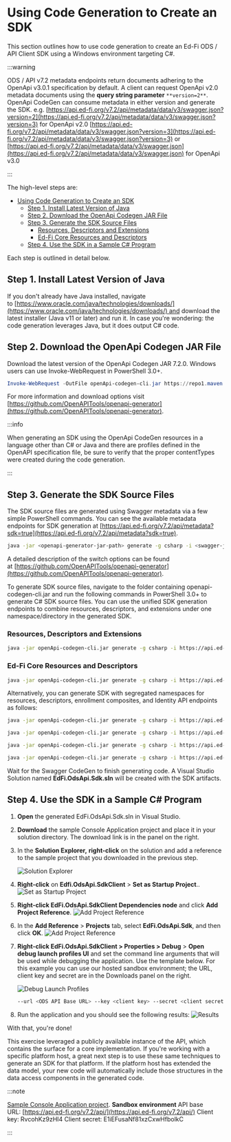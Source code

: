 # Using Code Generation to Create an SDK

This section outlines how to use code generation to create an Ed-Fi ODS / API
Client SDK using a Windows environment targeting C#.

:::warning

ODS / API v7.2 metadata endpoints return documents adhering to the OpenApi
v3.0.1 specification by default. A client can request OpenApi v2.0 metadata
documents using the **query string parameter** `**version=2**`. OpenApi CodeGen
can consume metadata in either version and generate the SDK. e.g.
[https://api.ed-fi.org/v7.2/api/metadata/data/v3/swagger.json?version=2](https://api.ed-fi.org/v7.2/api/metadata/data/v3/swagger.json?version=3)
for OpenApi v2.0
[https://api.ed-fi.org/v7.2/api/metadata/data/v3/swagger.json?version=3](https://api.ed-fi.org/v7.2/api/metadata/data/v3/swagger.json?version=3)
or
[https://api.ed-fi.org/v7.2/api/metadata/data/v3/swagger.json](https://api.ed-fi.org/v7.2/api/metadata/data/v3/swagger.json)
for OpenApi v3.0

:::

The high-level steps are:

* [Using Code Generation to Create an SDK](#using-code-generation-to-create-an-sdk)
  * [Step 1. Install Latest Version of Java](#step-1-install-latest-version-of-java)
  * [Step 2. Download the OpenApi Codegen JAR File](#step-2-download-the-openapi-codegen-jar-file)
  * [Step 3. Generate the SDK Source Files](#step-3-generate-the-sdk-source-files)
    * [Resources, Descriptors and Extensions](#resources-descriptors-and-extensions)
    * [Ed-Fi Core Resources and Descriptors](#ed-fi-core-resources-and-descriptors)
  * [Step 4. Use the SDK in a Sample C# Program](#step-4-use-the-sdk-in-a-sample-c-program)

Each step is outlined in detail below.

## Step 1. Install Latest Version of Java

If you don't already have Java installed, navigate
to [https://www.oracle.com/java/technologies/downloads/](https://www.oracle.com/java/technologies/downloads/) and
download the latest installer (Java v11 or later) and run it. In case you're
wondering: the code generation leverages Java, but it does output C# code.

## Step 2. Download the OpenApi Codegen JAR File

Download the latest version of the OpenApi Codegen JAR 7.2.0. Windows users can
use Invoke-WebRequest in PowerShell 3.0+.

```powershell
Invoke-WebRequest -OutFile openApi-codegen-cli.jar https://repo1.maven.org/maven2/org/openapitools/openapi-generator-cli/7.2.0/openapi-generator-cli-7.2.0.jar
```

For more information and download options visit
[https://github.com/OpenAPITools/openapi-generator](https://github.com/OpenAPITools/openapi-generator).

:::info

When generating an SDK using the OpenApi CodeGen resources in a
language other than C# or Java and there are profiles defined in the OpenAPI
specification file, be sure to verify that the proper contentTypes were
created during the code generation.

:::

## Step 3. Generate the SDK Source Files

The SDK source files are generated using Swagger metadata via a few simple
PowerShell commands. You can see the available metadata endpoints for SDK
generation
at [https://api.ed-fi.org/v7.2/api/metadata?sdk=true](https://api.ed-fi.org/v7.2/api/metadata?sdk=true).

```bash
java -jar <openapi-generator-jar-path> generate -g csharp -i <swagger-json-url> --additional-properties targetFramework=net8.0,netCoreProjectFile=true --skip-validate-spec
```

A detailed description of the switch options can be found
at [https://github.com/OpenAPITools/openapi-generator](https://github.com/OpenAPITools/openapi-generator).

To generate SDK source files, navigate to the folder containing
openapi-codegen-cli.jar and run the following commands in PowerShell 3.0+ to
generate C# SDK source files. You can use the unified SDK generation endpoints
to combine resources, descriptors, and extensions under one namespace/directory
in the generated SDK.

### Resources, Descriptors and Extensions

```bash
java -jar openApi-codegen-cli.jar generate -g csharp -i https://api.ed-fi.org/v7.2/api/metadata/data/v3/swagger.json --api-package Apis.All --model-package Models.All -o ./csharp --additional-properties packageName=EdFi.OdsApi.Sdk,targetFramework=net8.0,netCoreProjectFile=true --global-property modelTests=false --global-property apiTests=false --skip-validate-spec
```

### Ed-Fi Core Resources and Descriptors

```bash
java -jar openApi-codegen-cli.jar generate -g csharp -i https://api.ed-fi.org/v7.2/api/metadata/data/v3/ed-fi/swagger.json --api-package Apis.All --model-package Models.All -o ./csharp --additional-properties packageName=EdFi.OdsApi.Sdk,targetFramework=net8.0,netCoreProjectFile=true --global-property modelTests=false --global-property apiTests=false --skip-validate-spec
```

Alternatively, you can generate SDK with segregated namespaces for resources,
descriptors, enrollment composites, and Identity API endpoints as follows:

```bash
java -jar openApi-codegen-cli.jar generate -g csharp -i https://api.ed-fi.org/v7.2/api/metadata/data/v3/resources/swagger.json --api-package Api.Resources --model-package Models.Resources  -o ./csharp --additional-properties packageName=EdFi.OdsApi.Sdk,targetFramework=net8.0,netCoreProjectFile=true --global-property modelTests=false --global-property apiTests=false --skip-validate-spec

java -jar openApi-codegen-cli.jar generate -g csharp -i https://api.ed-fi.org/v7.2/api/metadata/composites/v1/ed-fi/enrollment/swagger.json --api-package Api.EnrollmentComposites --model-package Models.EnrollmentComposites -o ./csharp --additional-properties packageName=EdFi.OdsApi.Sdk,targetFramework=net8.0,netCoreProjectFile=true --global-property modelTests=false --global-property apiTests=false --skip-validate-spec

java -jar openApi-codegen-cli.jar generate -g csharp -i https://api.ed-fi.org/v7.2/api/metadata/identity/v2/swagger.json --api-package Api.Identities --model-package Models.Identities -o ./csharp --additional-properties packageName=EdFi.OdsApi.Sdk,targetFramework=net8.0,netCoreProjectFile=true --global-property modelTests=false --global-property apiTests=false --skip-validate-spec

java -jar openApi-codegen-cli.jar generate -g csharp -i https://api.ed-fi.org/v7.2/api/metadata/data/v3/descriptors/swagger.json --api-package Api.Descriptors --model-package Models.Descriptors -o ./csharp --additional-properties packageName=EdFi.OdsApi.Sdk,targetFramework=net8.0,netCoreProjectFile=true --global-property modelTests=false --global-property apiTests=false --skip-validate-spec
```

Wait for the Swagger CodeGen to finish generating code. A Visual Studio Solution
named **EdFi.OdsApi.Sdk.sln** will be created with the SDK artifacts.

## Step 4. Use the SDK in a Sample C# Program

1. **Open** the generated EdFi.OdsApi.Sdk.sln in Visual Studio.
2. **Download** the sample Console Application project and place it in your
    solution directory. The download link is in the panel on the right.

3. In the **Solution Explorer,** **right-click** on the solution and add a
    reference to the sample project that you downloaded in the previous step.

    ![Solution Explorer](../img/image2024-4-29_10-58-47.png)

4. **Right-click** on **Edfi.OdsApi.SdkClient** \> **Set as Startup Project**..
    ![Set as Startup Project](../img/image2024-4-29_11-1-2.png)

5. **Right-click EdFi.OdsApi.SdkClient Dependencies node** and click **Add
    Project Reference**.
    ![Add Project Reference](../img/image2024-4-29_11-2-5.png)

6. In the **Add Reference** > **Projects** tab, select **EdFi.OdsApi.Sdk**, and
    then click **OK**.
    ![Add Project Reference](../img/image2024-4-29_11-7-4.png)

7. **Right-click EdFi.OdsApi.SdkClient > Properties > Debug** \> **Open debug
    launch profiles UI** and set the command line arguments that will be used
    while debugging the application. Use the template below. For this example
    you can use our hosted sandbox environment; the URL, client key and secret
    are in the Downloads panel on the right.

    ![Debug Launch Profiles](../img/image2024-4-29_11-5-39.png)

    ```bash
    --url <ODS API Base URL> --key <client key> --secret <client secret>
    ```

8. Run the application and you should see the following results:
    ![Results](../img/image2022-3-31_14-46-32.png)

With that, you're done!

This exercise leveraged a publicly available instance of the API, which contains
the surface for a core implementation. If you're working with a specific
platform host, a great next step is to use these same techniques to generate an
SDK for that platform. If the platform host has extended the data model, your
new code will automatically include those structures in the data access
components in the generated code.

:::note

[Sample Console Application
project](https://github.com/Ed-Fi-Alliance-OSS/Ed-Fi-ODS-Implementation/tree/v7.2/Examples/Using%20the%20ODS%20API%20SDK).
**Sandbox environment** API base
URL: [https://api.ed-fi.org/v7.2/api/](https://api.ed-fi.org/v7.2/api/) Client
key: RvcohKz9zHI4 Client secret: E1iEFusaNf81xzCxwHfbolkC

:::
